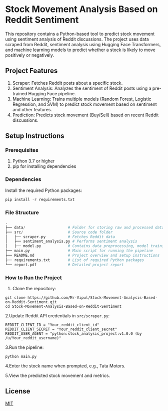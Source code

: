 # Stock Movement Analysis Based on Reddit Sentiment

This repository contains a Python-based tool to predict stock movement using sentiment analysis of Reddit discussions. The project uses data scraped from Reddit, sentiment analysis using Hugging Face Transformers, and machine learning models to predict whether a stock is likely to move positively or negatively.

## Project Features
1. Scraper: Fetches Reddit posts about a specific stock.
2. Sentiment Analysis: Analyzes the sentiment of Reddit posts using a pre-trained Hugging Face pipeline.
3. Machine Learning: Trains multiple models (Random Forest, Logistic Regression, and SVM) to predict stock movement based on sentiment and other features.
4. Prediction: Predicts stock movement (Buy/Sell) based on recent Reddit discussions.

## Setup Instructions
### Prerequisites
1. Python 3.7 or higher
2. pip for installing dependencies


### Dependencies
Install the required Python packages:
```python
pip install -r requirements.txt
```

### File Structure
```python
.
├── data/                   # Folder for storing raw and processed data
├── src/                    # Source code folder
│   ├── scraper.py          # Fetches Reddit data
│   ├── sentiment_analysis.py # Performs sentiment analysis
│   ├── model.py            # Contains data preprocessing, model training, and evaluation
├── main.py                 # Main script for running the pipeline
├── README.md               # Project overview and setup instructions
├── requirements.txt        # List of required Python packages
└── report.pdf              # Detailed project report
```

### How to Run the Project
1. Clone the repository:
```
git clone https://github.com/Mr-Vipul/Stock-Movement-Analysis-Based-on-Reddit-Sentiment.git
cd Stock-Movement-Analysis-Based-on-Reddit-Sentiment
```

2.Update Reddit API credentials in ```src/scraper.py```:

```
REDDIT_CLIENT_ID = "Your_reddit_client_id"
REDDIT_CLIENT_SECRET = "Your_reddit_client_secret"
REDDIT_USER_AGENT = "python:stock_analysis_project:v1.0.0 (by /u/Your_reddit_username)"
```

3.Run the pipeline:
```
python main.py
```
4.Enter the stock name when prompted, e.g., Tata Motors.
 
5.View the predicted stock movement and metrics.


## License

[MIT](https://choosealicense.com/licenses/mit/)
